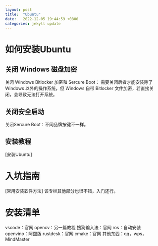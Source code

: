 ```yaml
---
layout: post
title:  "Ubuntu"
date:   2022-12-05 19:44:59 +0800
categories: jekyll update
---
```

<h1>如何安装Ubuntu</h1>
<h2>关闭 Windows 磁盘加密</h2>
关闭 Windows Bitlocker 加密和 Sercure Boot： 需要关闭后者才能安装除了 Windows 以外的操作系统，但 Windows 自带 Bitlocker 文件加密，若直接关闭，会导致无法打开系统。
<h2>关闭安全启动</h2>
关闭Sercure Boot：不同品牌按键不一样。
<h2>安装教程</h2>
[安装Ubuntu]
<h1>入坑指南</h1>
[常用安装软件方法] 该专栏其他部分也很不错，入门还行。

[安装Ubuntu]: https://www.roboxx.ltd/2104.html
[常用安装软件方法]: https://zhuanlan.zhihu.com/p/144132093

<h1>安装清单</h1>
vscode：官网
opencv：另一篇教程
搜狗输入法：官网
ros：自动安装
openvino：阿囧版
rustdesk：官网
cmake：官网
其他东西：qq，wps，MindMaster